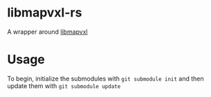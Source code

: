 # libmapvxl-rs
A wrapper around [libmapvxl](https://github.com/SpadesX/libmapvxl/)

# Usage
To begin, initialize the submodules with `git submodule init` and then update them with `git submodule update`